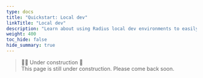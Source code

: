 ```yaml
---
type: docs
title: "Quickstart: Local dev"
linkTitle: "Local dev"
description: "Learn about using Radius local dev environments to easily create and test applications" 
weight: 400
toc_hide: false
hide_summary: true
---
```


> 👷‍♂️ Under construction 🚧 <br>
This page is still under construction. Please come back soon.